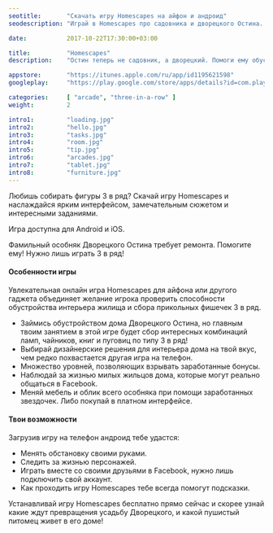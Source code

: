 ```yaml
---
seotitle:		"Скачать игру Homescapes на айфон и андроид"
seodescription:	"Играй в Homescapes про садовника и дворецкого Остина. Мы подскажем, как проходить Homescapes"

date:			2017-10-22T17:30:00+03:00

title:			"Homescapes"
description:	"Остин теперь не садовник, а дворецкий. Помоги ему обустроить родной дом"

appstore:		"https://itunes.apple.com/ru/app/id1195621598"
googleplay:		"https://play.google.com/store/apps/details?id=com.playrix.homescapes"

categories:		[ "arcade", "three-in-a-row" ]
weight:			2

intro1:			"loading.jpg"
intro2:			"hello.jpg"
intro3:			"tasks.jpg"
intro4:			"room.jpg"
intro5:			"tip.jpg"
intro6:			"arcades.jpg"
intro7:			"tablet.jpg"
intro8:			"furniture.jpg"
---
```

Любишь собирать фигуры 3 в ряд? Скачай игру Homescapes и наслаждайся ярким интерфейсом, замечательным сюжетом и интересными заданиями.

Игра доступна для Android и iOS.

Фамильный особняк Дворецкого Остина требует ремонта. Помогите ему! Нужно лишь играть 3 в ряд!

#### Особенности игры

Увлекательная онлайн игра Homescapes для айфона или другого гаджета объединяет желание игрока проверить способности обустройства интерьера жилища и сбора прикольных фишечек 3 в ряд.
- Займись обустройством дома Дворецкого Остина, но главным твоим занятием в этой игре будет сбор интересных комбинаций ламп, чайников, книг и пуговиц по типу 3 в ряд! 
- Выбирай дизайнерские решения для интерьера дома на твой вкус, чем редко похвастается другая игра на телефон.
- Множество уровней, позволяющих взрывать заработанные бонусы.
- Наблюдай за жизнью милых жильцов дома, которые могут реально общаться в Facebook.
- Меняй мебель и облик всего особняка при помощи заработанных звездочек. Либо покупай в платном интерфейсе.

#### Твои возможности

Загрузив игру на телефон андроид тебе удастся:
- Менять обстановку своими руками.
- Следить за жизнью персонажей.
- Играть вместе со своими друзьями в Facebook, нужно лишь подключить свой аккаунт.
- Как проходить игру Homescapes тебе всегда помогут подсказки.

Устанавливай игру Homescapes бесплатно прямо сейчас и скорее узнай какие ждут превращения усадьбу Дворецкого, и какой пушистый питомец живет в его доме!